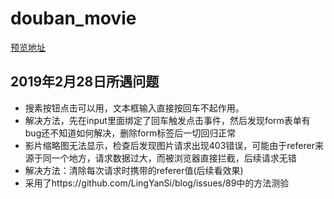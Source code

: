 # douban_movie
[预览地址](https://xiaoweimei.github.io/douban_movie/)
## 2019年2月28日所遇问题
- 搜素按钮点击可以用，文本框输入直接按回车不起作用。
- 解决方法，先在input里面绑定了回车触发点击事件，然后发现form表单有bug还不知道如何解决，删除form标签后一切回归正常
- 影片缩略图无法显示，检查后发现图片请求出现403错误，可能由于referer来源于同一个地方，请求数据过大，而被浏览器直接拦截，后续请求无错
- 解决方法：清除每次请求时携带的referer值(后续看效果)
- 采用了https://github.com/LingYanSi/blog/issues/89中的方法测验
